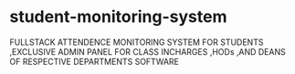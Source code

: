 # student-monitoring-system
FULLSTACK  ATTENDENCE  MONITORING SYSTEM  FOR STUDENTS  ,EXCLUSIVE ADMIN  PANEL FOR CLASS  INCHARGES ,HODs  ,AND DEANS OF  RESPECTIVE  DEPARTMENTS  SOFTWARE
